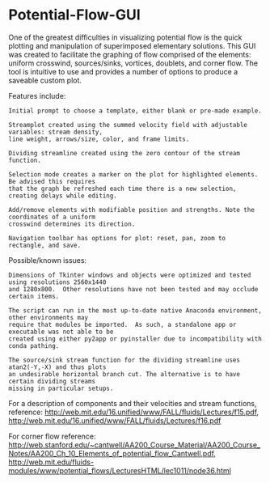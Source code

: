 # Potential-Flow-GUI
One of the greatest difficulties in visualizing potential flow is the quick plotting and manipulation of superimposed elementary solutions.  This GUI was created to facilitate the graphing of flow comprised of the elements: uniform crosswind, sources/sinks, vortices, doublets, and corner flow.  The tool is intuitive to use and provides a number of options to produce a saveable custom plot.


  Features include:
  
    Initial prompt to choose a template, either blank or pre-made example.
    
    Streamplot created using the summed velocity field with adjustable variables: stream density, 
    line weight, arrows/size, color, and frame limits.
    
    Dividing streamline created using the zero contour of the stream function.
    
    Selection mode creates a marker on the plot for highlighted elements.  Be advised this requires 
    that the graph be refreshed each time there is a new selection, creating delays while editing.
    
    Add/remove elements with modifiable position and strengths. Note the coordinates of a uniform 
    crosswind determines its direction.
    
    Navigation toolbar has options for plot: reset, pan, zoom to rectangle, and save.
 
 
  Possible/known issues:
  
    Dimensions of Tkinter windows and objects were optimized and tested using resolutions 2560x1440 
    and 1280x800.  Other resolutions have not been tested and may occlude certain items.
    
    The script can run in the most up-to-date native Anaconda environment, other environments may 
    require that modules be imported.  As such, a standalone app or executable was not able to be 
    created using either py2app or pyinstaller due to incompatibility with conda pathing.
    
    The source/sink stream function for the dividing streamline uses atan2(-Y,-X) and thus plots 
    an undesirable horizontal branch cut. The alternative is to have certain dividing streams 
    missing in particular setups.
    
    
For a description of components and their velocities and stream functions, reference:
http://web.mit.edu/16.unified/www/FALL/fluids/Lectures/f15.pdf,
http://web.mit.edu/16.unified/www/FALL/fluids/Lectures/f16.pdf

For corner flow reference:
http://web.stanford.edu/~cantwell/AA200_Course_Material/AA200_Course_Notes/AA200_Ch_10_Elements_of_potential_flow_Cantwell.pdf,   http://web.mit.edu/fluids-modules/www/potential_flows/LecturesHTML/lec1011/node36.html


    
